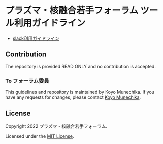 # プラズマ・核融合若手フォーラム ツール利用ガイドライン


- [slack利用ガイドライン](slack-guideline.md)

## Contribution

The repository is provided READ ONLY and no contribution is accepted.

### To フォーラム委員

This guidelines and repository is maintained by Koyo Munechika. If you have any requests for changes, please contact [Koyo Munechika](https://github.com/munechika-koyo).

## License

Copyright 2022 プラズマ・核融合若手フォーラム.

Licensed under the [MIT License](LICENSE).
